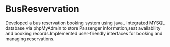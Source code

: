 # BusResvervation
Developed a bus reservation booking system using java.. Integrated MYSQL database via phpMyAdmin to store Passenger information,seat availability and booking records.Implemented user-friendly interfaces for booking and managing reservations. 

